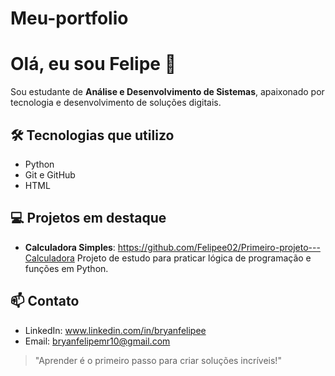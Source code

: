 # Meu-portfolio

# Olá, eu sou Felipe 👋

Sou estudante de **Análise e Desenvolvimento de Sistemas**, apaixonado por tecnologia e desenvolvimento de soluções digitais.

## 🛠 Tecnologias que utilizo
- Python
- Git e GitHub
- HTML

## 💻 Projetos em destaque
- **Calculadora Simples**: https://github.com/Felipee02/Primeiro-projeto---Calculadora
  Projeto de estudo para praticar lógica de programação e funções em Python.

## 📫 Contato
- LinkedIn: www.linkedin.com/in/bryanfelipee  
- Email: bryanfelipemr10@gmail.com

> "Aprender é o primeiro passo para criar soluções incríveis!"
